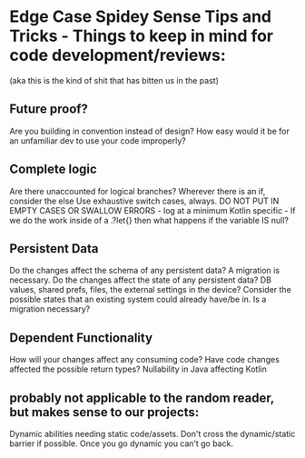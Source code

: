 # Edge Case Spidey Sense Tips and Tricks - Things to keep in mind for code development/reviews:
(aka this is the kind of shit that has bitten us in the past)

## Future proof?
Are you building in convention instead of design? How easy would it be for an unfamiliar dev to use your code improperly?

## Complete logic
Are there unaccounted for logical branches? Wherever there is an if, consider the else
 Use exhaustive switch cases, always.
 DO NOT PUT IN EMPTY CASES OR SWALLOW ERRORS - log at a minimum
 Kotlin specific - If we do the work inside of a .?let{} then what happens if the variable IS null?

## Persistent Data
Do the changes affect the schema of any persistent data? A migration is necessary.
Do the changes affect the state of any persistent data? DB values, shared prefs, files, the external settings in the device?
 Consider the possible states that an existing system could already have/be in. Is a migration necessary?

## Dependent Functionality
How will your changes affect any consuming code?
Have code changes affected the possible return types? Nullability in Java affecting Kotlin

## probably not applicable to the random reader, but makes sense to our projects:
Dynamic abilities needing static code/assets. Don't cross the dynamic/static barrier if possible. Once you go dynamic you can’t go back.
